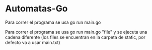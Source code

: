 # Automatas-Go
Para correr el programa se usa go run main.go

Para correr el programa se usa go run main.go "file" y se ejecuta una cadena diferente (los files se encuentran en la carpeta de static, por defecto va a usar main.txt)
